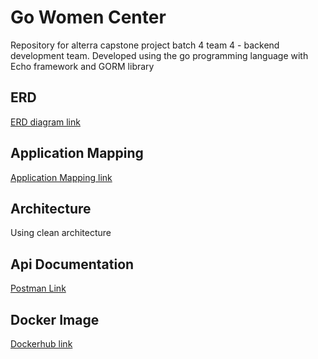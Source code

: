 # Go Women Center
Repository for alterra capstone project batch 4 team 4 - backend development team. Developed using the go programming language with Echo framework and GORM library

## ERD
[ERD diagram link](https://app.diagrams.net/#G1M5GuE1jPgYIF4fA829M12UPqZ4_4Di-J "ERD diagram")

## Application Mapping
[Application Mapping link](https://app.diagrams.net/#G1M5GuE1jPgYIF4fA829M12UPqZ4_4Di-J#%7B%22pageId%22%3A%225Zp6tcjpAwjT1LnnWp-w%22%7D "Application Mapping")

## Architecture
Using clean architecture

## Api Documentation
[Postman Link](https://www.postman.com/capstone-project-women-center/workspace/team-workspace/documentation/18459708-df584ab9-07e8-4cdf-87f6-eb5bbb1b8538 "Postman")

## Docker Image
[Dockerhub link](https://hub.docker.com/repository/docker/ivanhd/go-women_center/general "Dockerhub")
